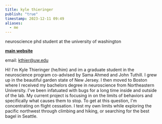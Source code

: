 ```yaml
---
title: kyle thieringer
publish: "true"
timestamp: 2023-12-11 09:49
aliases:
  - me
---
```

neuroscience phd student at the university of washington

**[main website](https://www.kylethieringer.com)**

email: kthier@uw.edu

Hi! I'm Kyle Thieringer (he/him) and im a graduate student in the neuroscience program co-advised by Sama Ahmed and John Tuthill. I grew up in the beautiful garden state of New Jersey. I then moved to Boston where I received my bachelors degree in neuroscience from Northeastern University. I've been infatuated with bugs for a long time inside and outside of the lab. My current project is focusing in on the limits of behaviors and specifically what causes them to stop. To get at this question, I'm concentrating on flight cessation. I test my own limits while exploring the pacific northwest through climbing and hiking, or searching for the best bagel in Seattle. 